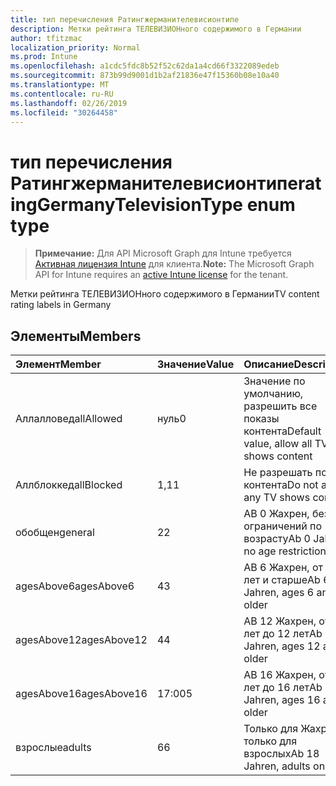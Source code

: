 ```yaml
---
title: тип перечисления Ратингжерманителевисионтипе
description: Метки рейтинга ТЕЛЕВИЗИОНного содержимого в Германии
author: tfitzmac
localization_priority: Normal
ms.prod: Intune
ms.openlocfilehash: a1cdc5fdc8b52f52c62da1a4cd66f3322089edeb
ms.sourcegitcommit: 873b99d9001d1b2af21836e47f15360b08e10a40
ms.translationtype: MT
ms.contentlocale: ru-RU
ms.lasthandoff: 02/26/2019
ms.locfileid: "30264458"
---
```

# <a name="ratinggermanytelevisiontype-enum-type"></a><span data-ttu-id="d36ff-103">тип перечисления Ратингжерманителевисионтипе</span><span class="sxs-lookup"><span data-stu-id="d36ff-103">ratingGermanyTelevisionType enum type</span></span>

> <span data-ttu-id="d36ff-104">**Примечание:** Для API Microsoft Graph для Intune требуется [Активная лицензия Intune](https://go.microsoft.com/fwlink/?linkid=839381) для клиента.</span><span class="sxs-lookup"><span data-stu-id="d36ff-104">**Note:** The Microsoft Graph API for Intune requires an [active Intune license](https://go.microsoft.com/fwlink/?linkid=839381) for the tenant.</span></span>

<span data-ttu-id="d36ff-105">Метки рейтинга ТЕЛЕВИЗИОНного содержимого в Германии</span><span class="sxs-lookup"><span data-stu-id="d36ff-105">TV content rating labels in Germany</span></span>

## <a name="members"></a><span data-ttu-id="d36ff-106">Элементы</span><span class="sxs-lookup"><span data-stu-id="d36ff-106">Members</span></span>
|<span data-ttu-id="d36ff-107">Элемент</span><span class="sxs-lookup"><span data-stu-id="d36ff-107">Member</span></span>|<span data-ttu-id="d36ff-108">Значение</span><span class="sxs-lookup"><span data-stu-id="d36ff-108">Value</span></span>|<span data-ttu-id="d36ff-109">Описание</span><span class="sxs-lookup"><span data-stu-id="d36ff-109">Description</span></span>|
|:---|:---|:---|
|<span data-ttu-id="d36ff-110">Аллалловед</span><span class="sxs-lookup"><span data-stu-id="d36ff-110">allAllowed</span></span>|<span data-ttu-id="d36ff-111">нуль</span><span class="sxs-lookup"><span data-stu-id="d36ff-111">0</span></span>|<span data-ttu-id="d36ff-112">Значение по умолчанию, разрешить все показы контента</span><span class="sxs-lookup"><span data-stu-id="d36ff-112">Default value, allow all TV shows content</span></span>|
|<span data-ttu-id="d36ff-113">Аллблоккед</span><span class="sxs-lookup"><span data-stu-id="d36ff-113">allBlocked</span></span>|<span data-ttu-id="d36ff-114">1,1</span><span class="sxs-lookup"><span data-stu-id="d36ff-114">1</span></span>|<span data-ttu-id="d36ff-115">Не разрешать показ контента</span><span class="sxs-lookup"><span data-stu-id="d36ff-115">Do not allow any TV shows content</span></span>|
|<span data-ttu-id="d36ff-116">обобщен</span><span class="sxs-lookup"><span data-stu-id="d36ff-116">general</span></span>|<span data-ttu-id="d36ff-117">2</span><span class="sxs-lookup"><span data-stu-id="d36ff-117">2</span></span>|<span data-ttu-id="d36ff-118">AB 0 Жахрен, без ограничений по возрасту</span><span class="sxs-lookup"><span data-stu-id="d36ff-118">Ab 0 Jahren, no age restrictions</span></span>|
|<span data-ttu-id="d36ff-119">agesAbove6</span><span class="sxs-lookup"><span data-stu-id="d36ff-119">agesAbove6</span></span>|<span data-ttu-id="d36ff-120">4</span><span class="sxs-lookup"><span data-stu-id="d36ff-120">3</span></span>|<span data-ttu-id="d36ff-121">AB 6 Жахрен, от 6 лет и старше</span><span class="sxs-lookup"><span data-stu-id="d36ff-121">Ab 6 Jahren, ages 6 and older</span></span>|
|<span data-ttu-id="d36ff-122">agesAbove12</span><span class="sxs-lookup"><span data-stu-id="d36ff-122">agesAbove12</span></span>|<span data-ttu-id="d36ff-123">4</span><span class="sxs-lookup"><span data-stu-id="d36ff-123">4</span></span>|<span data-ttu-id="d36ff-124">AB 12 Жахрен, от 12 лет до 12 лет</span><span class="sxs-lookup"><span data-stu-id="d36ff-124">Ab 12 Jahren, ages 12 and older</span></span>|
|<span data-ttu-id="d36ff-125">agesAbove16</span><span class="sxs-lookup"><span data-stu-id="d36ff-125">agesAbove16</span></span>|<span data-ttu-id="d36ff-126">17:00</span><span class="sxs-lookup"><span data-stu-id="d36ff-126">5</span></span>|<span data-ttu-id="d36ff-127">AB 16 Жахрен, от 16 лет до 16 лет</span><span class="sxs-lookup"><span data-stu-id="d36ff-127">Ab 16 Jahren, ages 16 and older</span></span>|
|<span data-ttu-id="d36ff-128">взрослые</span><span class="sxs-lookup"><span data-stu-id="d36ff-128">adults</span></span>|<span data-ttu-id="d36ff-129">6</span><span class="sxs-lookup"><span data-stu-id="d36ff-129">6</span></span>|<span data-ttu-id="d36ff-130">Только для Жахрен, только для взрослых</span><span class="sxs-lookup"><span data-stu-id="d36ff-130">Ab 18 Jahren, adults only</span></span>|




